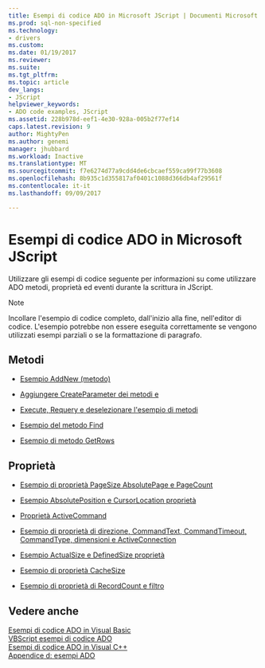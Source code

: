 ```yaml
---
title: Esempi di codice ADO in Microsoft JScript | Documenti Microsoft
ms.prod: sql-non-specified
ms.technology:
- drivers
ms.custom: 
ms.date: 01/19/2017
ms.reviewer: 
ms.suite: 
ms.tgt_pltfrm: 
ms.topic: article
dev_langs:
- JScript
helpviewer_keywords:
- ADO code examples, JScript
ms.assetid: 228b978d-eef1-4e30-928a-005b2f77ef14
caps.latest.revision: 9
author: MightyPen
ms.author: genemi
manager: jhubbard
ms.workload: Inactive
ms.translationtype: MT
ms.sourcegitcommit: f7e6274d77a9cdd4de6cbcaef559ca99f77b3608
ms.openlocfilehash: 8b935c1d355817af0401c1088d366db4af29561f
ms.contentlocale: it-it
ms.lasthandoff: 09/09/2017

---
```

# <a name="ado-code-examples-in-microsoft-jscript"></a>Esempi di codice ADO in Microsoft JScript
Utilizzare gli esempi di codice seguente per informazioni su come utilizzare ADO metodi, proprietà ed eventi durante la scrittura in JScript.  
  
> [!NOTE]
>  Incollare l'esempio di codice completo, dall'inizio alla fine, nell'editor di codice. L'esempio potrebbe non essere eseguita correttamente se vengono utilizzati esempi parziali o se la formattazione di paragrafo.  
  
## <a name="methods"></a>Metodi  
  
-   [Esempio AddNew (metodo)](../../../ado/reference/ado-api/addnew-method-example-jscript.md)  
  
-   [Aggiungere CreateParameter dei metodi e](../../../ado/reference/ado-api/append-and-createparameter-methods-example-jscript.md)  
  
-   [Execute, Requery e deselezionare l'esempio di metodi](../../../ado/reference/ado-api/execute-requery-and-clear-methods-example-jscript.md)  
  
-   [Esempio del metodo Find](../../../ado/reference/ado-api/find-method-example-jscript.md)  
  
-   [Esempio di metodo GetRows](../../../ado/reference/ado-api/getrows-method-example-vb.md)  
  
## <a name="properties"></a>Proprietà  
  
-   [Esempio di proprietà PageSize AbsolutePage e PageCount](../../../ado/reference/ado-api/absolutepage-pagecount-and-pagesize-properties-example-jscript.md)  
  
-   [Esempio AbsolutePosition e CursorLocation proprietà](../../../ado/reference/ado-api/absoluteposition-and-cursorlocation-properties-example-jscript.md)  
  
-   [Proprietà ActiveCommand](../../../ado/reference/ado-api/activecommand-property-example-jscript.md)  
  
-   [Esempio di proprietà di direzione, CommandText, CommandTimeout, CommandType, dimensioni e ActiveConnection](../../../ado/reference/ado-api/activeconnection-commandtext-timeout-type-size-example-jscript.md)  
  
-   [Esempio ActualSize e DefinedSize proprietà](../../../ado/reference/ado-api/actualsize-and-definedsize-properties-example-jscript.md)  
  
-   [Esempio di proprietà CacheSize](../../../ado/reference/ado-api/cachesize-property-example-jscript.md)  
  
-   [Esempio di proprietà di RecordCount e filtro](../../../ado/reference/ado-api/filter-and-recordcount-properties-example-jscript.md)  
  
## <a name="see-also"></a>Vedere anche  
 [Esempi di codice ADO in Visual Basic](../../../ado/reference/ado-api/ado-code-examples-in-visual-basic.md)   
 [VBScript esempi di codice ADO](../../../ado/reference/ado-api/ado-code-examples-vbscript.md)   
 [Esempi di codice ADO in Visual C++](../../../ado/reference/ado-api/ado-code-examples-in-visual-c.md)   
 [Appendice d: esempi ADO](../../../ado/guide/appendixes/appendix-d-ado-samples.md)


